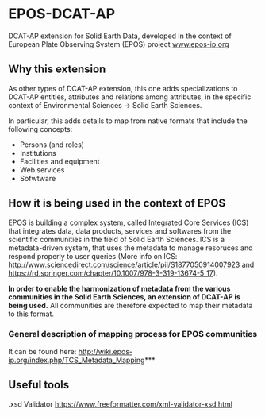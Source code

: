 # EPOS-DCAT-AP
DCAT-AP extension for Solid Earth Data, developed in the context of European Plate Observing System (EPOS) project www.epos-ip.org

## Why this extension
As other types of DCAT-AP extension, this one adds specializations to DCAT-AP entities, attributes and relations among attributes, in the specific context of Environmental Sciences -> Solid Earth Sciences.

In particular, this adds details to map from native formats that include the following concepts:
- Persons (and roles)
- Institutions
- Facilities and equipment
- Web services
- Sofwtware

## How it is being used in the context of EPOS
EPOS is building a complex system, called Integrated Core Services (ICS) that integrates data, data products, services and softwares from the scientific communities in the field of Solid Earth Sciences.
ICS is a metadata-driven system, that uses the metadata to manage resoruces and respond properly to user queries (More info on ICS: http://www.sciencedirect.com/science/article/pii/S1877050914007923 and https://rd.springer.com/chapter/10.1007/978-3-319-13674-5_17).

**In order to enable the harmonization of metadata from the various communities in the Solid Earth Sciences, an extension of DCAT-AP is being used.**
All communities are therefore expected to map their metadata to this format.

### General description of mapping process for EPOS communities
It can be found here: http://wiki.epos-ip.org/index.php/TCS_Metadata_Mapping***

## Useful tools
.xsd Validator https://www.freeformatter.com/xml-validator-xsd.html
